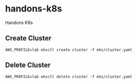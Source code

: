 # handons-k8s

Handons K8s

## Create Cluster

```
AWS_PROFILE=lab eksctl create cluster -f eks/cluster.yaml
```

## Delete Cluster

```
AWS_PROFILE=lab eksctl delete cluster -f eks/cluster.yaml
```
